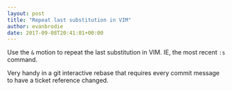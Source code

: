 ```yaml
---
layout: post
title: "Repeat last substitution in VIM"
author: evanbrodie
date: 2017-09-08T20:41:01+00:00
---
```


Use the `&` motion to repeat the last substitution in VIM. IE, the most recent `:s` command.

Very handy in a git interactive rebase that requires every commit message to have a ticket reference changed.
